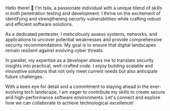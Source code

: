 Hello there! 👋 I'm tsila, a passionate individual with a unique blend of skills in both penetration testing and development. I thrive on the excitement of identifying and strengthening security vulnerabilities while crafting robust and efficient software solutions.

As a dedicated pentester, I meticulously assess systems, networks, and applications to uncover potential weaknesses and provide comprehensive security recommendations. My goal is to ensure that digital landscapes remain resilient against evolving cyber threats.

In parallel, my expertise as a developer allows me to translate security insights into practical, well-crafted code. I enjoy building scalable and innovative solutions that not only meet current needs but also anticipate future challenges.

With a keen eye for detail and a commitment to staying ahead in the ever-evolving tech landscape, I am eager to contribute my skills to create secure and high-performance software environments. Let's connect and explore how we can collaborate to achieve technological excellence!
